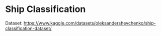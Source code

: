 # Ship Classification

Dataset: https://www.kaggle.com/datasets/oleksandershevchenko/ship-classification-dataset/

